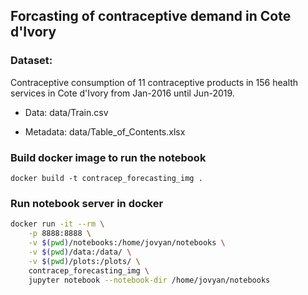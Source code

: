## Forcasting of contraceptive demand in Cote d'Ivory


### Dataset: 

Contraceptive consumption of 11 contraceptive products in 156 health services in Cote d'Ivory from Jan-2016 until Jun-2019.

* Data: data/Train.csv

* Metadata: data/Table_of_Contents.xlsx


### Build docker image to run the notebook

```
docker build -t contracep_forecasting_img .
```

### Run notebook server in docker

```bash
docker run -it --rm \
    -p 8888:8888 \
    -v $(pwd)/notebooks:/home/jovyan/notebooks \
    -v $(pwd)/data:/data/ \
    -v $(pwd)/plots:/plots/ \
    contracep_forecasting_img \
    jupyter notebook --notebook-dir /home/jovyan/notebooks
```
